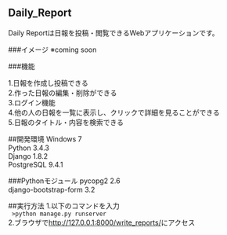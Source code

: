 ## Daily_Report
Daily Reportは日報を投稿・閲覧できるWebアプリケーションです。

###イメージ
※coming soon

###機能

1.日報を作成し投稿できる  
2.作った日報の編集・削除ができる  
3.ログイン機能  
4.他の人の日報を一覧に表示し、クリックで詳細を見ることができる  
5.日報のタイトル・内容を検索できる  

##開発環境
Windows 7  
Python 3.4.3  
Django 1.8.2  
PostgreSQL 9.4.1  

###Pythonモジュール
pycopg2 2.6  
django-bootstrap-form 3.2

##実行方法
1.以下のコマンドを入力  
` >python manage.py runserver`     
2.ブラウザで<http://127.0.0.1:8000/write_reports/>にアクセス
